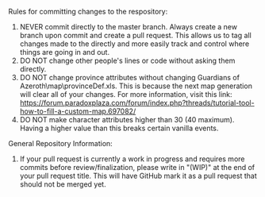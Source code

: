 
Rules for committing changes to the respository:

   1. NEVER commit directly to the master branch. Always create a new branch upon commit and create a pull request. This allows us to tag all changes made to the directly and more easily track and control where things are going in and out.
   2. DO NOT change other people's lines or code without asking them directly.
   3. DO NOT change province attributes without changing Guardians of Azeroth\map\provinceDef.xls. This is because the next map generation will clear all of your changes. For more information, visit this link: https://forum.paradoxplaza.com/forum/index.php?threads/tutorial-tool-how-to-fill-a-custom-map.697082/
   4. DO NOT make character attributes higher than 30 (40 maximum). Having a higher value than this breaks certain vanilla events.

General Repository Information:

   1. If your pull request is currently a work in progress and requires more commits before review/finalization, please write in "(WIP)" at the end of your pull request title. This will have GitHub mark it as a pull request that should not be merged yet.

